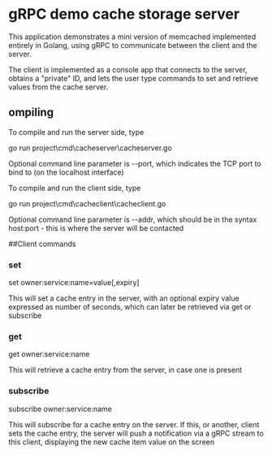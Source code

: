 
# gRPC demo cache storage server

This application demonstrates a mini version of memcached implemented
entirely in Golang, using gRPC to communicate between the client and 
the server.

The client is implemented as a console app that connects to the server,
obtains a "private" ID, and lets the user type commands to set and retrieve
values from the cache server.

## ompiling

To compile and run the server side, type

go run project\cmd\cacheserver\cacheserver.go

Optional command line parameter is --port, which indicates the TCP
port to bind to (on the localhost interface)

To compile and run the client side, type

go run project\cmd\cacheclient\cacheclient.go

Optional command line parameter is --addr, which should be in the
syntax host:port - this is where the server will be contacted

##Client commands

### set

set owner:service:name=value[,expiry]

This will set a cache entry in the server, with an optional expiry
value expressed as number of seconds, which can later be retrieved
via get or subscribe

### get

get owner:service:name

This will retrieve a cache entry from the server, in case one is
present

### subscribe

subscribe owner:service:name

This will subscribe for a cache entry on the server. If this, or
another, client sets the cache entry, the server will push a notification
via a gRPC stream to this client, displaying the new cache item
value on the screen

